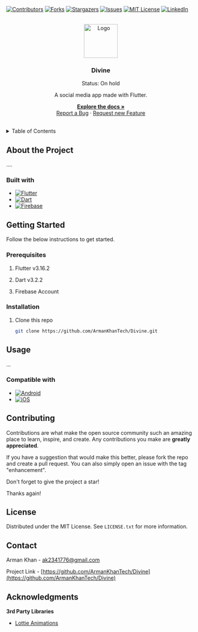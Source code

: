 [![Contributors][contributors-shield]][contributors-url]
[![Forks][forks-shield]][forks-url]
[![Stargazers][stars-shield]][stars-url]
[![Issues][issues-shield]][issues-url]
[![MIT License][license-shield]][license-url]
[![LinkedIn][linkedin-shield]][linkedin-url]



<br />
<div align="center">
  <a href="https://github.com/ArmanKhanTech/Divine/">
    <img src="https://github.com/ArmanKhanTech/Divine/assets/92728787/12b0765e-dc89-49ed-9915-d72481baa327" alt="Logo" width="90" height="90">
  </a>

  <h3 align="center">Divine</h3>
  <p align="center">Status: On hold</p>
  <p align="center">A social media app made with Flutter.</p>

  <p align="center">
    <a href="https://github.com/ArmanKhanTech/Divine"><strong>Explore the docs »</strong></a>
    <br />
    <a href="https://github.com/ArmanKhanTech/Divinee/issues">Report a Bug</a>
    ·
    <a href="https://github.com/ArmanKhanTech/Divine/issues">Request new Feature</a>
  </p>
</div>
<br />



<details>
  <summary>Table of Contents</summary>
  <ol>
    <li>
      <a href="#about-the-project">About the Project</a>
      <ul>
        <li><a href="#built-with">Built with</a></li>
      </ul>
    </li>
    <li>
      <a href="#getting-started">Getting Started</a>
      <ul>
        <li><a href="#prerequisites">Prerequisites</a></li>
        <li><a href="#installation">Installation</a></li>
      </ul>
    </li>
    <li><a href="#usage">Usage</a></li>
    <li><a href="#contributing">Contributing</a></li>
    <li><a href="#license">License</a></li>
    <li><a href="#contact">Contact</a></li>
    <li><a href="#acknowledgments">Acknowledgments</a></li>
  </ol>
</details>



## About the Project

....



### Built with

* [![Flutter][Flutter]][Flutter-url]
* [![Dart][Dart]][Dart-url]
* [![Firebase][Firebase]][Firebase-url]



## Getting Started

Follow the below instructions to get started.


### Prerequisites

<ol>
  <li>
    <p>Flutter v3.16.2</p>
  </li>
  <li>
    <p>Dart v3.2.2</p>
  </li>
  <li>
    <p>Firebase Account</p>
  </li>
</ol>



### Installation

1. Clone this repo

   ```sh
   git clone https://github.com/ArmanKhanTech/Divine.git
   ```



## Usage

...



### Compatible with 
* [![Android][Android]][Android-url]
* [![iOS][iOS]][iOS-url]



## Contributing

Contributions are what make the open source community such an amazing place to learn, inspire, and create. Any contributions you make are **greatly appreciated**.

If you have a suggestion that would make this better, please fork the repo and create a pull request. You can also simply open an issue with the tag "enhancement".

Don't forget to give the project a star! 

Thanks again!



## License

Distributed under the MIT License. See `LICENSE.txt` for more information.



## Contact

Arman Khan - ak2341776@gmail.com

Project Link - [https://github.com/ArmanKhanTech/Divine](https://github.com/ArmanKhanTech/Divine)



## Acknowledgments

**3rd Party Libraries**
* [Lottie Animations](https://github.com/airbnb/lottie-android)



[contributors-shield]: https://img.shields.io/github/contributors/ArmanKhanTech/Divine.svg?style=for-the-badge
[contributors-url]: https://github.com/ArmanKhanTech/Divine/graphs/contributors
[forks-shield]: https://img.shields.io/github/forks/ArmanKhanTech/Divine.svg?style=for-the-badge
[forks-url]: https://github.com/ArmanKhanTech/Divine/network/members
[stars-shield]: https://img.shields.io/github/stars/ArmanKhanTech/Divine.svg?style=for-the-badge
[stars-url]: https://github.com/ArmanKhanTech/Divine/stargazers
[issues-shield]: https://img.shields.io/github/issues/ArmanKhanTech/Divine.svg?style=for-the-badge
[issues-url]: https://github.com/ArmanKhanTech/Divine/issues
[license-shield]: https://img.shields.io/github/license/ArmanKhanTech/Divine.svg?style=for-the-badge
[license-url]: https://github.com/ArmanKhanTech/Divine/blob/master/LICENSE.txt
[linkedin-shield]: https://img.shields.io/badge/-LinkedIn-black.svg?style=for-the-badge&logo=linkedin&colorB=555
[linkedin-url]: https://www.linkedin.com/in/arman-khan-25b624205/
[Flutter]: https://img.shields.io/badge/Flutter-0096FF.svg?style=for-the-badge&logo=Flutter&logoColor=white
[Flutter-url]: https://flutter.dev/
[Dart]: https://img.shields.io/badge/dart-FF0000.svg?style=for-the-badge&logo=dart&logoColor=white
[Dart-url]: https://dart.dev/
[iOS]: https://img.shields.io/badge/iOS-000000?style=for-the-badge&logo=ios&logoColor=white
[iOS-url]: https://developer.apple.com/
[Android]: https://img.shields.io/badge/Android-3DDC84.svg?style=for-the-badge&logo=android&logoColor=white
[Android-url]: https://developer.android.com/
[Firebase]: https://img.shields.io/badge/Firebase-6495ED?style=for-the-badge&logo=Firebase&logoColor=white
[Firebase-url]: https://firebase.google.com/
